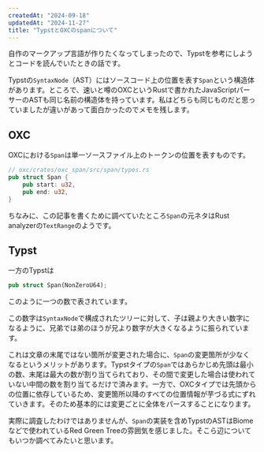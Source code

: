 ```yaml
---
createdAt: "2024-09-18"
updatedAt: "2024-11-27"
title: "TypstとOXCのspanについて"
---
```


自作のマークアップ言語が作りたくなってしまったので、Typstを参考にしようとコードを読んでいたときの話です。

Typstの`SyntaxNode`（AST）にはソースコード上の位置を表す`Span`という構造体があります。ところで、速いと噂のOXCというRustで書かれたJavaScriptパーサーのASTも同じ名前の構造体を持っています。私はどちらも同じものだと思っていましたが違いがあって面白かったのでメモを残します。

## OXC

OXCにおける`Span`は単一ソースファイル上のトークンの位置を表すものです。

```rust
// oxc/crates/oxc_span/src/span/types.rs
pub struct Span {
    pub start: u32,
    pub end: u32,
}
```

ちなみに、この記事を書くために調べていたところ`Span`の元ネタはRust analyzerの`TextRange`のようです。

## Typst

一方のTypstは

```rust
pub struct Span(NonZeroU64);
```

このように一つの数で表されています。

この数字は`SyntaxNode`で構成されたツリーに対して、子は親より大きい数字になるように、兄弟では弟のほうが兄より数字が大きくなるように振られています。

これは文章の末尾ではない箇所が変更された場合に、`Span`の変更箇所が少なくなるというメリットがあります。Typstタイプの`Span`ではあらかじめ先頭は最小の数、末尾は最大の数が割り当てられており、その間で変更した場合は使われていない中間の数を割り当てるだけで済みます。一方で、OXCタイプでは先頭からの位置に依存しているため、変更箇所以降のすべての位置情報が芋づる式にずれていきます。そのため基本的には変更ごとに全体をパースすることになります。

実際に調査したわけではありませんが、`Span`の実装を含めTypstのASTはBiomeなどで使われているRed Green Treeの雰囲気を感じました。そこら辺についてもいつか調べてみたいと思います。
